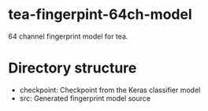 # tea-fingerpint-64ch-model

64 channel fingerprint model for tea.

# Directory structure

 * checkpoint: Checkpoint from the Keras classifier model
 * src: Generated fingerprint model source
 